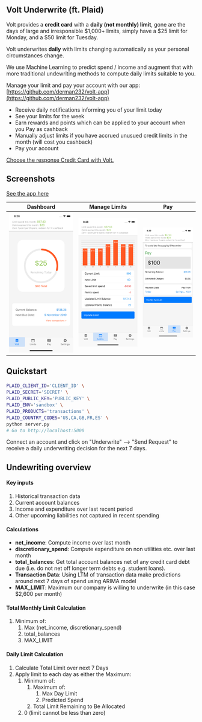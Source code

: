 ## Volt Underwrite (ft. Plaid)

Volt provides a **credit card** with a **daily (not monthly) limit**, gone are the days of large and irresponsible $1,000+ limits, simply have a $25 limit for Monday, and a $50 limit for Tuesday. 

Volt underwrites **daily** with limits changing automatically as your personal circumstances change. 

We use Machine Learning to predict spend / income and augment that with more traditional undewriting methods to compute daily limits suitable to you. 

Manage your limit and pay your account with our app: [https://github.com/derman232/volt-app](https://github.com/derman232/volt-app)

* Receive daily notifications informing you of your limit today
* See your limits for the week
* Earn rewards and points which can be applied to your account when you Pay as cashback
* Manually adjust limits if you have accrued unusued credit limits in the month (will cost you cashback)
* Pay your account

[Choose the response Credit Card with Volt.](https://docs.google.com/presentation/d/10_5U09o-VN7zTYVyC2Y7AfPqcqHyDqmnsRB7K-maYsE/edit?usp=sharing)

## Screenshots

[See the app here](https://github.com/derman232/volt-app)

Dashboard | Manage Limits | Pay
:-------: | :----------: | :----: 
![Volt - Dashboard](https://raw.githubusercontent.com/derman232/volt-app/master/screenshots/Simulator%20Screen%20Shot%20-%20iPhone%20X%20-%202019-10-03%20at%2020.28.48.png) | ![Volt - Manage Limits](https://raw.githubusercontent.com/derman232/volt-app/master/screenshots/Simulator%20Screen%20Shot%20-%20iPhone%20X%20-%202019-10-03%20at%2020.28.53.png) | ![Volt - Pay](https://raw.githubusercontent.com/derman232/volt-app/master/screenshots/Simulator%20Screen%20Shot%20-%20iPhone%20X%20-%202019-10-03%20at%2020.29.02.png)

## Quickstart

``` bash
PLAID_CLIENT_ID='CLIENT_ID' \
PLAID_SECRET='SECRET' \
PLAID_PUBLIC_KEY='PUBLIC_KEY' \
PLAID_ENV='sandbox' \
PLAID_PRODUCTS='transactions' \
PLAID_COUNTRY_CODES='US,CA,GB,FR,ES' \
python server.py
# Go to http://localhost:5000
```

Connect an account and click on "Underwrite" --> "Send Request" to receive a daily underwriting decision for the next 7 days. 

## Undewriting overview

#### Key inputs

1. Historical transaction data
2. Current account balances
3. Income and expenditure over last recent period
4. Other upcoming liabilities not captured in recent spending

#### Calculations

* **net_income**: Compute income over last month 
* **discretionary_spend**: Compute expenditure on non utilities etc. over last month 
* **total_balances**: Get total account balances net of any credit card debt due (i.e. do not net off longer term debts e.g. student loans). 
* **Transaction Data**: Using LTM of transaction data make predictions around next 7 days of spend using ARIMA model
* **MAX_LIMIT**: Maximum our company is willing to underwrite (in this case $2,600 per month)

#### Total Monthly Limit Calculation

1. Minimum of:
	1. 	Max (net_income, discretionary_spend)
	2. total_balances
	3. MAX_LIMIT

#### Daily Limit Calculation

1. Calculate Total Limit over next 7 Days
2. Apply limit to each day as either the Maximum:
	1. Minimum of:
		1. Maximum of:
			1. 	Max Day Limit
			2. Predicted Spend
		2. Total Limit Remaining to Be Allocated
	2. 0 (limit cannot be less than zero)
